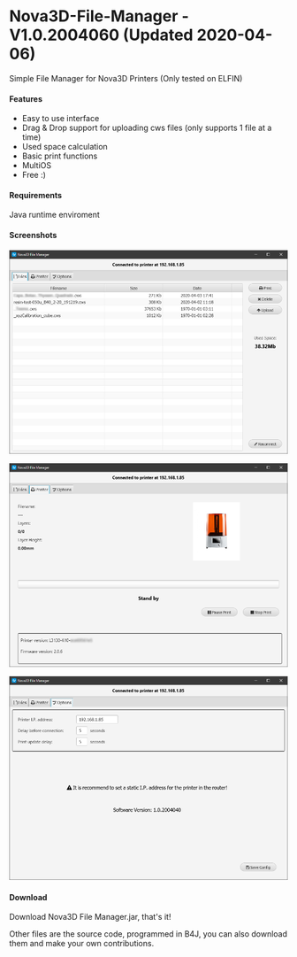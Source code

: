 # Nova3D-File-Manager - V1.0.2004060 (Updated 2020-04-06)
Simple File Manager for Nova3D Printers (Only tested on ELFIN)

#### Features
- Easy to use interface
- Drag & Drop support for uploading cws files (only supports 1 file at a time)
- Used space calculation
- Basic print functions
- MultiOS
- Free :)

#### Requirements
Java runtime enviroment

#### Screenshots

![preform_diagnostics_mode](https://raw.githubusercontent.com/Nume1977/Nova3D-File-Manager/master/imgs/image.png)

![preform_diagnostics_mode](https://raw.githubusercontent.com/Nume1977/Nova3D-File-Manager/master/imgs/image1.png)

![preform_diagnostics_mode](https://raw.githubusercontent.com/Nume1977/Nova3D-File-Manager/master/imgs/image2.png)

#### Download

Download Nova3D File Manager.jar, that's it!

Other files are the source code, programmed in B4J, you can also download them and make your own contributions.
